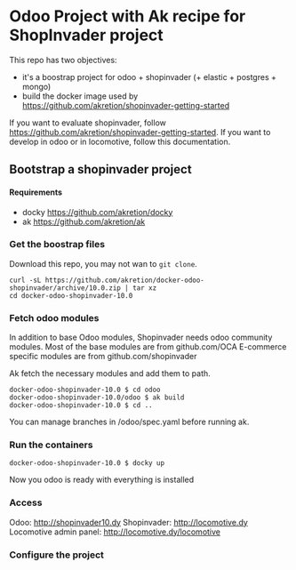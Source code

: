 # Odoo Project with Ak recipe for ShopInvader project 

This repo has two objectives:
-  it's a boostrap project for odoo + shopinvader (+ elastic + postgres + mongo)
-  build the docker image used by https://github.com/akretion/shopinvader-getting-started

If you want to evaluate shopinvader, follow https://github.com/akretion/shopinvader-getting-started.
If you want to develop in odoo or in locomotive, follow this documentation.

## Bootstrap a shopinvader project

#### Requirements

* docky https://github.com/akretion/docky
* ak https://github.com/akretion/ak


### Get the boostrap files

Download this repo, you may not wan to `git clone`.

```
curl -sL https://github.com/akretion/docker-odoo-shopinvader/archive/10.0.zip | tar xz
cd docker-odoo-shopinvader-10.0
```

### Fetch odoo modules

In addition to base Odoo modules, Shopinvader needs odoo community modules. 
Most of the base modules are from github.com/OCA
E-commerce specific modules are from github.com/shopinvader


Ak fetch the necessary modules and add them to path.

```
docker-odoo-shopinvader-10.0 $ cd odoo
docker-odoo-shopinvader-10.0/odoo $ ak build
docker-odoo-shopinvader-10.0 $ cd ..
```
You can manage branches in /odoo/spec.yaml before running ak.


### Run the containers

```
docker-odoo-shopinvader-10.0 $ docky up
```

Now you odoo is ready with everything is installed

### Access

Odoo: http://shopinvader10.dy
Shopinvader: http://locomotive.dy
Locomotive admin panel: http://locomotive.dy/locomotive


### Configure the project

